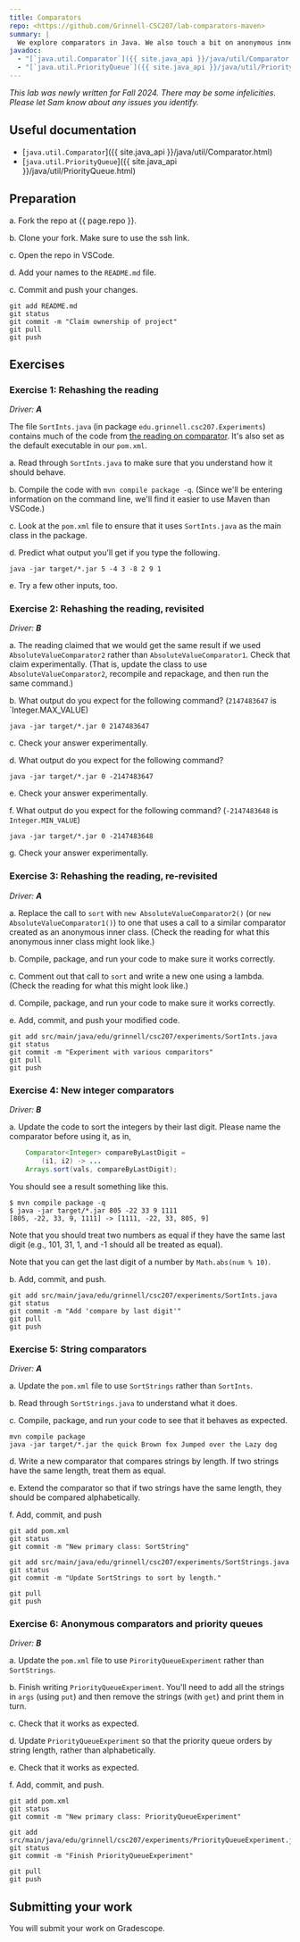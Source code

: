 ```yaml
---
title: Comparators
repo: <https://github.com/Grinnell-CSC207/lab-comparators-maven>
summary: |
  We explore comparators in Java. We also touch a bit on anonymous inner classes and lambdas.
javadoc:
  - "[`java.util.Comparator`]({{ site.java_api }}/java/util/Comparator.html)"
  - "[`java.util.PriorityQueue`]({{ site.java_api }}/java/util/PriorityQueue.html)"
---
```

_This lab was newly written for Fall 2024. There may be some infelicities. Please let Sam know about any issues you identify._

Useful documentation
--------------------

* [`java.util.Comparator`]({{ site.java_api }}/java/util/Comparator.html)
* [`java.util.PriorityQueue`]({{ site.java_api }}/java/util/PriorityQueue.html)

Preparation
-----------

a. Fork the repo at {{ page.repo }}.

b. Clone your fork. Make sure to use the ssh link.

c. Open the repo in VSCode.

d. Add your names to the `README.md` file.

c. Commit and push your changes.

```text
git add README.md
git status
git commit -m "Claim ownership of project"
git pull
git push
```

Exercises
---------

### Exercise 1: Rehashing the reading

_Driver: **A**_

The file `SortInts.java` (in package `edu.grinnell.csc207.Experiments`) contains much of the code from [the reading on comparator](../readings/comparators). It's also set as the default executable in our `pom.xml`.

a. Read through `SortInts.java` to make sure that you understand how it should behave.

b. Compile the code with `mvn compile package -q`. (Since we'll be entering information on the command line, we'll find it easier to use Maven than VSCode.)

c. Look at the `pom.xml` file to ensure that it uses `SortInts.java` as the main class in the package.

d. Predict what output you'll get if you type the following.

```text
java -jar target/*.jar 5 -4 3 -8 2 9 1
```

e. Try a few other inputs, too.

### Exercise 2: Rehashing the reading, revisited

_Driver: **B**_

a. The reading claimed that we would get the same result if we used `AbsoluteValueComparator2` rather than `AbsoluteValueComparator1`. Check that claim experimentally. (That is, update the class to use `AbsoluteValueComparator2`, recompile and repackage, and then run the same command.)

b. What output do you expect for the following command? (`2147483647` is `Integer.MAX_VALUE)

```text
java -jar target/*.jar 0 2147483647
```

c. Check your answer experimentally.

d. What output do you expect for the following command?

```text
java -jar target/*.jar 0 -2147483647
```

e. Check your answer experimentally.

f. What output do you expect for the following command? (`-2147483648` is `Integer.MIN_VALUE`)

```text
java -jar target/*.jar 0 -2147483648
```

g. Check your answer experimentally.

### Exercise 3: Rehashing the reading, re-revisited

_Driver: **A**_

a. Replace the call to `sort` with `new AbsoluteValueComparator2()` (or `new AbsoluteValueComparator1()`) to one that uses a call to a similar comparator created as an anonymous inner class. (Check the reading for what this anonymous inner class might look like.)

b. Compile, package, and run your code to make sure it works correctly.

c. Comment out that call to `sort` and write a new one using a lambda. (Check the reading for what this might look like.)

d. Compile, package, and run your code to make sure it works correctly.

e. Add, commit, and push your modified code.

```text
git add src/main/java/edu/grinnell/csc207/experiments/SortInts.java
git status
git commit -m "Experiment with various comparitors"
git pull
git push
```

### Exercise 4: New integer comparators

_Driver: **B**_

a. Update the code to sort the integers by their last digit. Please name the comparator before using it, as in,

```java
    Comparator<Integer> compareByLastDigit =
        (i1, i2) -> ...
    Arrays.sort(vals, compareByLastDigit);
```

You should see a result something like this.

```
$ mvn compile package -q
$ java -jar target/*.jar 805 -22 33 9 1111
[805, -22, 33, 9, 1111] -> [1111, -22, 33, 805, 9]
```

Note that you should treat two numbers as equal if they have the same last digit (e.g., 101, 31, 1, and -1 should all be treated as equal).

Note that you can get the last digit of a number by `Math.abs(num % 10)`.

b. Add, commit, and push.

```
git add src/main/java/edu/grinnell/csc207/experiments/SortInts.java
git status
git commit -m "Add 'compare by last digit'"
git pull
git push
```

### Exercise 5: String comparators

_Driver: **A**_

a. Update the `pom.xml` file to use `SortStrings` rather than `SortInts`.

b. Read through `SortStrings.java` to understand what it does.

c. Compile, package, and run your code to see that it behaves as expected.

```
mvn compile package
java -jar target/*.jar the quick Brown fox Jumped over the Lazy dog
```

d. Write a new comparator that compares strings by length. If two strings have the same length, treat them as equal.

e. Extend the comparator so that if two strings have the same length, they should be compared alphabetically.

f. Add, commit, and push

```text
git add pom.xml
git status
git commit -m "New primary class: SortString"

git add src/main/java/edu/grinnell/csc207/experiments/SortStrings.java
git status
git commit -m "Update SortStrings to sort by length."

git pull
git push
```

### Exercise 6: Anonymous comparators and priority queues

_Driver: **B**_

a. Update the `pom.xml` file to use `PirorityQueueExperiment` rather than `SortStrings`.

b. Finish writing `PriorityQueueExperiment`. You'll need to add all the strings in `args` (using `put`) and then remove the strings (with `get`) and print them in turn.

c. Check that it works as expected.

d. Update `PriorityQueueExperiment` so that the priority queue orders by string length, rather than alphabetically.

e. Check that it works as expected.

f. Add, commit, and push.

```text
git add pom.xml
git status
git commit -m "New primary class: PriorityQueueExperiment"

git add src/main/java/edu/grinnell/csc207/experiments/PriorityQueueExperiment.java
git status
git commit -m "Finish PriorityQueueExperiment"

git pull
git push
```


Submitting your work
--------------------

You will submit your work on Gradescope.


